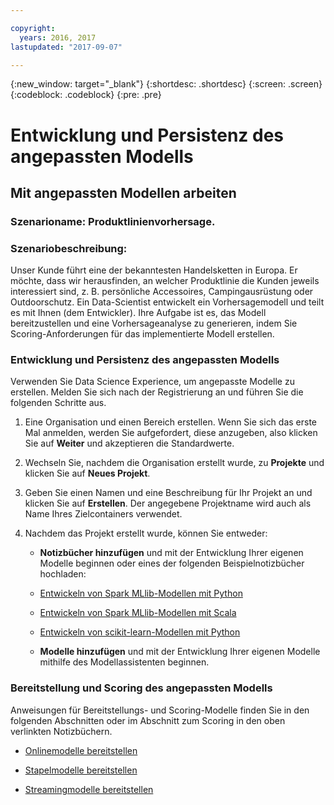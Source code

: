 ```yaml
---

copyright:
  years: 2016, 2017
lastupdated: "2017-09-07"

---
```

{:new_window: target="_blank"}
{:shortdesc: .shortdesc}
{:screen: .screen}
{:codeblock: .codeblock}
{:pre: .pre}

# Entwicklung und Persistenz des angepassten Modells

## Mit angepassten Modellen arbeiten

### Szenarioname: Produktlinienvorhersage.

### Szenariobeschreibung:

Unser Kunde führt
eine der bekanntesten Handelsketten in Europa. Er möchte, dass wir herausfinden, an welcher Produktlinie die Kunden jeweils interessiert sind, z. B. persönliche Accessoires, Campingausrüstung oder Outdoorschutz.
Ein Data-Scientist entwickelt ein Vorhersagemodell und
teilt es mit Ihnen (dem Entwickler). Ihre Aufgabe ist es, das Modell bereitzustellen und eine
Vorhersageanalyse zu generieren, indem Sie Scoring-Anforderungen für
das implementierte Modell erstellen.

### Entwicklung und Persistenz des angepassten Modells

Verwenden Sie Data Science
Experience, um angepasste Modelle zu erstellen. Melden Sie sich nach der Registrierung an und führen Sie die folgenden Schritte aus.

1. Eine Organisation und einen Bereich erstellen. Wenn Sie sich das erste Mal anmelden, werden Sie aufgefordert, diese anzugeben, also klicken Sie auf **Weiter** und akzeptieren die Standardwerte. 

2. Wechseln Sie, nachdem die Organisation erstellt wurde, zu **Projekte** und klicken Sie auf **Neues Projekt**.

3. Geben Sie einen Namen und eine Beschreibung für Ihr
Projekt an und klicken Sie auf **Erstellen**. Der
angegebene Projektname wird auch als Name Ihres Zielcontainers
verwendet.

4. Nachdem das Projekt erstellt wurde, können Sie entweder: 
   *  **Notizbücher hinzufügen** und mit der Entwicklung Ihrer eigenen Modelle
beginnen oder eines der folgenden Beispielnotizbücher hochladen:

    *  [Entwickeln von Spark MLlib-Modellen mit Python](https://apsportal.ibm.com/analytics/notebooks/89492fd6-a641-4819-9176-3d9381561df9/view?access_token=d80bef1a172d1d83d3721b101886337158457281774186f181a2e6a5b57f5ec7)

    *  [Entwickeln von Spark MLlib-Modellen mit Scala](https://apsportal.ibm.com/analytics/notebooks/c8652d2c-bfc9-4354-8168-f1c9f7f8dfc2/view?access_token=02a83fea8450a452c8de76af98dae078459d0f56810ddef4f4c62d5bc4fc72cf)

    *  [Entwickeln von scikit-learn-Modellen mit Python](https://apsportal.ibm.com/analytics/notebooks/5215a61a-16d7-4fa2-b060-e3e243ceebe3/view?access_token=70f48c95c5571a614ce97484d3f168b1d9b6aeebce015187d3d77ce6038f025e)

   * **Modelle hinzufügen** und mit der Entwicklung Ihrer eigenen Modelle mithilfe des Modellassistenten beginnen. 



### Bereitstellung und Scoring des angepassten Modells

Anweisungen für Bereitstellungs- und Scoring-Modelle finden Sie
in den folgenden Abschnitten oder im Abschnitt zum Scoring in
den oben verlinkten Notizbüchern.

*  [Onlinemodelle bereitstellen](pm_service_api_spark_online.html)

*  [Stapelmodelle bereitstellen](pm_service_api_spark_batch.html)

*  [Streamingmodelle bereitstellen](pm_service_api_spark_streaming.html)
